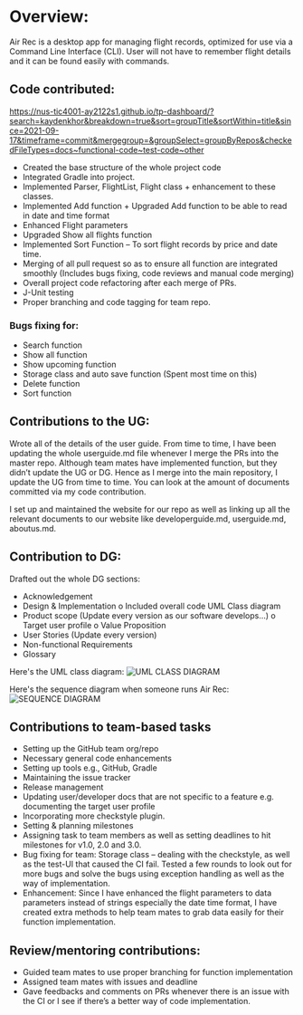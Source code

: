 # Overview:

Air Rec is a desktop app for managing flight records, optimized for use via a Command Line Interface (CLI). User will not have to remember flight details and it can be found easily with commands.

## Code contributed:
https://nus-tic4001-ay2122s1.github.io/tp-dashboard/?search=kaydenkhor&breakdown=true&sort=groupTitle&sortWithin=title&since=2021-09-17&timeframe=commit&mergegroup=&groupSelect=groupByRepos&checkedFileTypes=docs~functional-code~test-code~other

- Created the base structure of the whole project code
- Integrated Gradle into project.
- Implemented Parser, FlightList, Flight class + enhancement to these classes.
- Implemented Add function + Upgraded Add function to be able to read in date and time format
- Enhanced Flight parameters 
- Upgraded Show all flights function
- Implemented Sort Function – To sort flight records by price and date time.
- Merging of all pull request so as to ensure all function are integrated smoothly (Includes bugs fixing, code reviews and manual code merging)
- Overall project code refactoring after each merge of PRs.
- J-Unit testing
- Proper branching and code tagging for team repo.


### Bugs fixing for:
-	Search function
-	Show all function
-	Show upcoming function
-	Storage class and auto save function (Spent most time on this) 
-	Delete function
-	Sort function



## Contributions to the UG:
Wrote all of the details of the user guide. From time to time, I have been updating the whole userguide.md file whenever I merge the PRs into the master repo. Although team mates have implemented function, but they didn’t update the UG or DG. Hence as I merge into the main repository, I update the UG from time to time. You can look at the amount of documents committed via my code contribution.

I set up and maintained the website for our repo as well as linking up all the relevant documents to our website like developerguide.md, userguide.md, aboutus.md.

## Contribution to DG: 
Drafted out the whole DG sections:
-	Acknowledgement
-	Design & Implementation
o	Included overall code UML Class diagram
-	Product scope (Update every version as our software develops…)
o	Target user profile
o	Value Proposition
-	User Stories (Update every version)
-	Non-functional Requirements
-	Glossary

Here's the UML class diagram:
![UML CLASS DIAGRAM](https://github.com/AY2122S1-TIC4001-F18-5/tp/blob/master/Diagrams/Overall%20Class%20Diagram.jpg)

Here's the sequence diagram when someone runs Air Rec:
![SEQUENCE DIAGRAM](https://github.com/AY2122S1-TIC4001-F18-5/tp/blob/master/Diagrams/Overall%20Sequence%20Diagram%20with%20Duke_run.png)


## Contributions to team-based tasks
-	Setting up the GitHub team org/repo
-	Necessary general code enhancements
-	Setting up tools e.g., GitHub, Gradle
-	Maintaining the issue tracker
-	Release management
-	Updating user/developer docs that are not specific to a feature e.g. documenting the target user profile
-	Incorporating more checkstyle plugin.
-	Setting & planning milestones
-	Assigning task to team members as well as setting deadlines to hit milestones for v1.0, 2.0 and 3.0.
-	Bug fixing for team:
Storage class – dealing with the checkstyle, as well as the test-UI that caused the CI fail. Tested a few rounds to look out for more bugs and solve the bugs using exception handling as well as the way of implementation.
-	Enhancement:
Since I have enhanced the flight parameters to data parameters instead of strings especially the date time format, I have created extra methods to help team mates to grab data easily for their function implementation.

## Review/mentoring contributions:
-	Guided team mates to use proper branching for function implementation
-	Assigned team mates with issues and deadline
-	Gave feedbacks and comments on PRs whenever there is an issue with the CI or I see if there’s a better way of code implementation.



